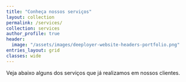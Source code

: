 ```yaml
---
title: "Conheça nossos serviços"
layout: collection
permalink: /services/
collection: services
author_profile: true
header:
  image: "/assets/images/deeployer-website-headers-portfolio.png"
entries_layout: grid
classes: wide
---
```


Veja abaixo alguns dos serviços que já realizamos em nossos clientes.

